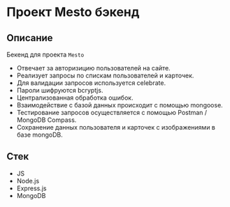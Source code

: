 # Проект Mesto бэкенд

## Описание
Бекенд для проекта `Mesto`

- Отвечает за авторизицию пользователей на сайте. 
- Реализует запросы по спискам пользователей и карточек.
- Для валидации запросов используется celebrate. 
- Пароли шифруются bcryptjs. 
- Централизованная обработка ошибок.
- Взаимодействие с базой данных происходит с помощью mongoose. 
- Тестирование запросов осуществляется с помощью Postman / MongoDB Compass.
- Сохранение данных пользователя и карточек с изображениями в базе mongoDB. 


## Стек
- JS
- Node.js
- Express.js
- MongoDB
